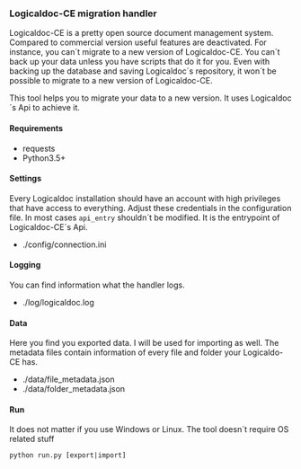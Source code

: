 ### Logicaldoc-CE migration handler


Logicaldoc-CE is a pretty open source document management system. Compared to commercial version useful features are 
deactivated. For instance, you can´t migrate to a new version of Logicaldoc-CE. You can´t back up your data unless you 
have scripts that do it for you. Even with backing up the database and saving Logicaldoc´s repository, it won´t be 
possible to migrate to a new version of Logicaldoc-CE.

This tool helps you to migrate your data to a new version. It uses Logicaldoc´s Api to achieve it. 

#### Requirements
* requests
* Python3.5+

#### Settings
Every Logicaldoc installation should have an account with high privileges that have access to everything. Adjust these 
credentials in the configuration file. In most cases `api_entry` shouldn´t be modified. It is the entrypoint of 
Logicaldoc-CE´s Api.
* ./config/connection.ini

#### Logging
You can find information what the handler logs. 
* ./log/logicaldoc.log

#### Data
Here you find you exported data. I will be used for importing as well. The metadata files contain information of every 
file and folder your Logicaldo-CE has.
* ./data/file_metadata.json
* ./data/folder_metadata.json

#### Run
It does not matter if you use Windows or Linux. The tool doesn´t require OS related stuff
```shell
python run.py [export|import]
```

